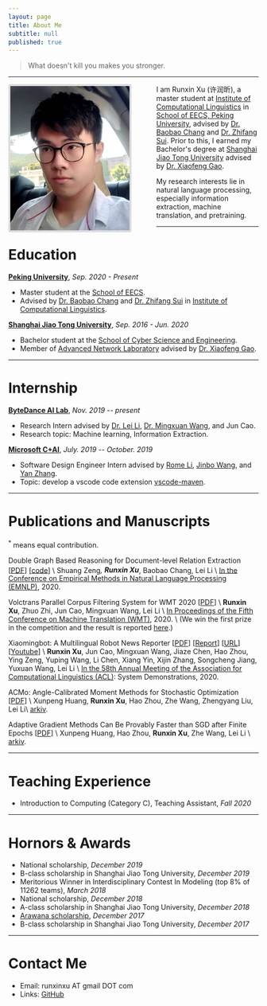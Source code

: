 ```yaml
---
layout: page
title: About Me
subtitle: null
published: true
---
```





> What doesn't kill you makes you stronger.

----------------------------

<img align="left" src="/img/photo.jpeg" height="290" width="240" style="margin-right:50px;border:4px solid #ddd;border-radius:4px">

I am Runxin Xu (许润昕), a master student at [Institute of Computational Linguistics](https://icl.pku.edu.cn/) in [School of EECS, Peking University](https://eecs.pku.edu.cn/), advised by [Dr. Baobao Chang](https://icl.pku.edu.cn/cy/cbb/index.htm) and [Dr. Zhifang Sui](https://icl.pku.edu.cn/cy/szf/ywb/index.htm). Prior to this, I earned my Bachelor's degree at [Shanghai Jiao Tong University](https://www.sjtu.edu.cn) advised by [Dr. Xiaofeng Gao](http://www.cs.sjtu.edu.cn/~gao-xf/).

My research interests lie in natural language processing, especially information extraction, machine translation, and pretraining.

----------------------------

# Education

[**Peking University**](https://www.pku.edu.cn/), *Sep. 2020 - Present*

- Master student at the [School of EECS](https://eecs.pku.edu.cn/).
- Advised by [Dr. Baobao Chang](https://icl.pku.edu.cn/cy/cbb/index.htm) and [Dr. Zhifang Sui](https://icl.pku.edu.cn/cy/szf/ywb/index.htm) in [Institute of Computational Linguistics](https://icl.pku.edu.cn/).

[**Shanghai Jiao Tong University**](https://www.sjtu.edu.cn/), *Sep. 2016 - Jun. 2020*

- Bachelor student at the [School of Cyber Science and Engineering](https://infosec.sjtu.edu.cn/).
- Member of [Advanced Network Laboratory](http://anl.sjtu.edu.cn/) advised by [Dr. Xiaofeng Gao](http://www.cs.sjtu.edu.cn/~gao-xf/).

----------------------------

# Internship

[**ByteDance AI Lab**](https://ailab.bytedance.com), *Nov. 2019 -- present*

- Research Intern advised by [Dr. Lei Li](https://lileicc.github.io), [Dr. Mingxuan Wang](https://scholar.google.com/citations?user=hOQ6G6EAAAAJ&hl=en), and Jun Cao.
- Research topic: Machine learning, Information Extraction.

[**Microsoft C+AI**](https://www.microsoftpartnercommunity.com/t5/Cloud-AI/ct-p/cloud-ai), *July. 2019 -- October. 2019*

- Software Design Engineer Intern advised by [Rome Li](https://github.com/akaroml), [Jinbo Wang](https://github.com/testforstephen), and [Yan Zhang](https://github.com/Eskibear).
- Topic: develop a vscode code extension [vscode-maven](https://github.com/microsoft/vscode-maven/graphs/contributors).

----------------------------

# Publications and Manuscripts

<sup>*</sup> means equal contribution.

Double Graph Based Reasoning for Document-level Relation Extraction \[[PDF](https://www.aclweb.org/anthology/2020.emnlp-main.127.pdf)\] \[[code](https://github.com/DreamInvoker/GAIN)\] \\
Shuang Zeng<sup>*</sup>, **Runxin Xu**<sup>*</sup>, Baobao Chang, Lei Li \\
[In the Conference on Empirical Methods in Natural Language Processing (EMNLP)](https://2020.emnlp.org/), 2020.

Volctrans Parallel Corpus Filtering System for WMT 2020 \[[PDF](http://www.statmt.org/wmt20/pdf/2020.wmt-1.112.pdf)\] \\
**Runxin Xu**, Zhuo Zhi, Jun Cao, Mingxuan Wang, Lei Li \\
[In Proceedings of the Fifth Conference on Machine Translation (WMT)](http://www.statmt.org/wmt20/), 2020. \\
(We win the first prize in the competition and the result is reported [here](https://www.statmt.org/wmt20/pdf/2020.wmt-1.78.pdf).)

Xiaomingbot: A Multilingual Robot News Reporter \[[PDF](https://www.aclweb.org/anthology/2020.acl-demos.1.pdf)\] \[[Report](https://syncedreview.com/2020/07/21/meet-bytedance-ais-xiaomingbot-worlds-first-multilingual-and-multimodal-ai-news-agent)\] \[[URL](https://xiaomingbot.github.io)\] \[[Youtube](https://www.youtube.com/watch?v=zNfaj_DV6-E)\] \\ 
**Runxin Xu**, Jun Cao, Mingxuan Wang, Jiaze Chen, Hao Zhou, Ying Zeng, Yuping Wang, Li Chen, Xiang Yin, Xijin Zhang, Songcheng Jiang, Yuxuan Wang, Lei Li \\
[In the 58th Annual Meeting of the Association for Computational Linguistics (ACL)](https://acl2020.org/): System Demonstrations, 2020.

ACMo: Angle-Calibrated Moment Methods for Stochastic Optimization \[[PDF](https://arxiv.org/pdf/2006.07065)\] \\
Xunpeng Huang, **Runxin Xu**, Hao Zhou, Zhe Wang, Zhengyang Liu, Lei Li\\
[arkiv](https://arxiv.org/abs/2006.07065).

Adaptive Gradient Methods Can Be Provably Faster than SGD after Finite Epochs \[[PDF](https://arxiv.org/pdf/2006.07037.pdf)\] \\
Xunpeng Huang, Hao Zhou, **Runxin Xu**, Zhe Wang, Lei Li \\
[arkiv](https://arxiv.org/abs/2006.07037).

----------------------------


# Teaching Experience

- Introduction to Computing (Category C), Teaching Assistant, *Fall 2020*

----------------------------

# Hornors & Awards

- National scholarship, *December 2019*
- B-class scholarship in Shanghai Jiao Tong University, *December 2019*
- Meritorious Winner in Interdisciplinary Contest In Modeling (top 8% of 11262 teams), *March 2018*
- National scholarship, *December 2018*
- A-class scholarship in Shanghai Jiao Tong University, *December 2018*
- [Arawana scholarship](https://jjh.jinlongyu.cn/project/index.aspx?NC=105003002), *December 2017*
- B-class scholarship in Shanghai Jiao Tong University, *December 2017*


----------------------------

# Contact Me

- Email: runxinxu AT gmail DOT com
- Links: [GitHub](https://github.com/RunxinXu)
